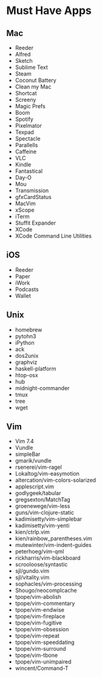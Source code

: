# Must Have Apps

## Mac
- Reeder
- Alfred
- Sketch
- Sublime Text
- Steam
- Coconut Battery
- Clean my Mac
- Shortcat
- Screeny
- Magic Prefs
- Boom
- Spotify
- Pixelmator
- Texpad
- Spectacle
- Parallells
- Caffeine
- VLC
- Kindle
- Fantastical
- Day-O
- Mou
- Transmission
- gfxCardStatus
- MacVim
- xScope
- iTerm
- Stuffit Expander
- XCode
- XCode Command Line Utilities

## iOS
- Reeder
- Paper
- iWork
- Podcasts
- Wallet

## Unix
- homebrew
- pytohn3
- iPython
- ack
- dos2unix
- graphviz
- haskell-platform
- htop-osx
- hub
- midnight-commander
- tmux
- tree
- wget


## Vim
- Vim 7.4
- Vundle
- simpleBar
- gmarik/vundle
- rsenerei/vim-ragel
- Lokaltog/vim-easymotion
- altercation/vim-colors-solarized
- applescript.vim
- godlygeek/tabular
- gregsexton/MatchTag
- groenewege/vim-less
- guns/vim-clojure-static
- kadimisetty/vim-simplebar
- kadimisetty/vim-yenti
- kien/ctrlp.vim
- kien/rainbow_parentheses.vim
- mutewinter/vim-indent-guides
- peterhoeg/vim-qml
- rickharris/vim-blackboard
- scrooloose/syntastic
- sjl/gundo.vim
- sjl/vitality.vim
- sophacles/vim-processing
- Shougo/neocomplcache
- tpope/vim-abolish
- tpope/vim-commentary
- tpope/vim-endwise
- tpope/vim-fireplace
- tpope/vim-fugitive
- tpope/vim-obsession
- tpope/vim-repeat
- tpope/vim-speeddating
- tpope/vim-surround
- tpope/vim-tbone
- tpope/vim-unimpaired
- wincent/Command-T
